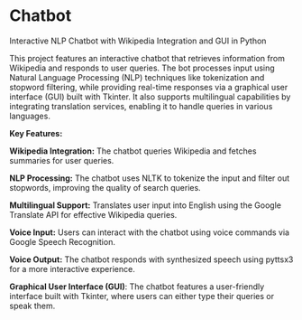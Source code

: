 # Chatbot
Interactive NLP Chatbot with Wikipedia Integration and GUI in Python

This project features an interactive chatbot that retrieves information from Wikipedia and responds to user queries. The bot processes input using Natural Language Processing (NLP) techniques like tokenization and stopword filtering, while providing real-time responses via a graphical user interface (GUI) built with Tkinter. It also supports multilingual capabilities by integrating translation services, enabling it to handle queries in various languages.

**Key Features:**

**Wikipedia Integration:** The chatbot queries Wikipedia and fetches summaries for user queries.

**NLP Processing:** The chatbot uses NLTK to tokenize the input and filter out stopwords, improving the quality of search queries.

**Multilingual Support:** Translates user input into English using the Google Translate API for effective Wikipedia queries.

**Voice Input:** Users can interact with the chatbot using voice commands via Google Speech Recognition.

**Voice Output:** The chatbot responds with synthesized speech using pyttsx3 for a more interactive experience.

**Graphical User Interface (GUI)**: The chatbot features a user-friendly interface built with Tkinter, where users can either type their queries or speak them.
